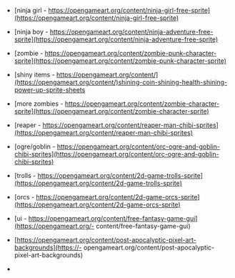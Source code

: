 - [ninja girl - https://opengameart.org/content/ninja-girl-free-sprite](https://opengameart.org/content/ninja-girl-free-sprite)
- [ninja boy - https://opengameart.org/content/ninja-adventure-free-sprite](https://opengameart.org/content/ninja-adventure-free-sprite)
- [zombie - https://opengameart.org/content/zombie-punk-character-sprite](https://opengameart.org/content/zombie-punk-character-sprite)
- [shiny items - https://opengameart.org/content/](https://opengameart.org/content/)shining-coin-shining-health-shining-power-up-sprite-sheets
- [more zombies - https://opengameart.org/content/zombie-character-sprite](https://opengameart.org/content/zombie-character-sprite)
- [reaper - https://opengameart.org/content/reaper-man-chibi-sprites](https://opengameart.org/content/reaper-man-chibi-sprites)
- [ogre/goblin - https://opengameart.org/content/orc-ogre-and-goblin-chibi-sprites](https://opengameart.org/content/orc-ogre-and-goblin-chibi-sprites)
- [trolls - https://opengameart.org/content/2d-game-trolls-sprite](https://opengameart.org/content/2d-game-trolls-sprite)
- [orcs - https://opengameart.org/content/2d-game-orcs-sprite](https://opengameart.org/content/2d-game-orcs-sprite)
- [ui - https://opengameart.org/content/free-fantasy-game-gui](https://opengameart.org/- content/free-fantasy-game-gui)

- [https://opengameart.org/content/post-apocalyptic-pixel-art-backgrounds](https://- opengameart.org/content/post-apocalyptic-pixel-art-backgrounds)
- 

